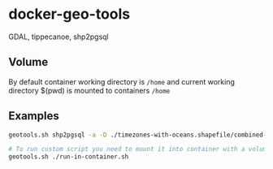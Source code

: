 # docker-geo-tools

GDAL, tippecanoe, shp2pgsql

## Volume

By default container working directory is `/home` and current working directory $(pwd) is mounted to containers `/home`

## Examples

```sh
geotools.sh shp2pgsql -a -D ./timezones-with-oceans.shapefile/combined-shapefile-with-oceans.shp timezones_shp > timezones_shp.sql

# To run custom script you need to mount it into container with a volume. Then you can run:
geotools.sh ./run-in-container.sh
```
